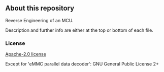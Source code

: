 ## About this repository
Reverse Engineering of an MCU. 

Description and further info are either at the top or bottom of each file.




### License

[Apache-2.0 license](./LICENSE)


Except for 'eMMC parallel data decoder':  GNU General Public License 2+
